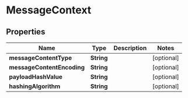 

# MessageContext


## Properties

| Name | Type | Description | Notes |
|------------ | ------------- | ------------- | -------------|
|**messageContentType** | **String** |  |  [optional] |
|**messageContentEncoding** | **String** |  |  [optional] |
|**payloadHashValue** | **String** |  |  [optional] |
|**hashingAlgorithm** | **String** |  |  [optional] |



